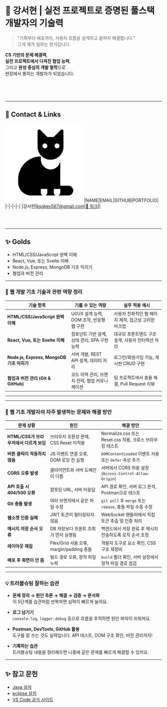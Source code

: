 # 🎯 강서현 | 실전 프로젝트로 증명된 풀스택 개발자의 기술력 <!-- 회사 인재상을 적는 것이 좋음 -->

> “기획부터 배포까지, 사용자 흐름을 설계하고 끝까지 해결합니다.”  
그게 제가 일하는 방식입니다.

**CS 기반의 문제 해결력**,  
**실전 프로젝트에서 다져진 협업 능력**,  
그리고 **완성 중심의 개발 철학**으로  
현장에서 통하는 개발자가 되었습니다.

<br/>
<br/>
<br/>

---
<!-- 이미지, 이름, 이메일, 깃허브주소, 포트폴리오 2*4 테이블 형식-->
## 📱 Contact & Links
<img src="./track001_github/3792014_cat_halloween_kitty_icon.png"
    alt="프로필" width="250" />
|NAME|EMAIL|GITHUB|PORTFOLIO|
|-|-|-|-|
|강서현|ksgkey567@gmail.com|[🔗 링크](https://github.com/kangseoyun-s/fullstack_seohyun)||


<br/>
<br/>

---
<!--track001 github-->
## ✨ Golds
- HTML/CSS/JavaScript 완벽 이해
- React, Vue, 또는 Svelte 이해
- Node.js, Express, MongoDB 기초 익히기
- 협업과 버전 관리

---

### 🧭 웹 개발 기초 기술과 관련 역량 정리

| 기술 항목 | 기를 수 있는 역량 | 실무 적용 예시 |
|-----------|------------------|----------------|
| **HTML/CSS/JavaScript 완벽 이해** | UI/UX 설계 능력, DOM 조작, 반응형 웹 구현 | 사용자 친화적인 웹 페이지 제작, 접근성 고려한 마크업 |
| **React, Vue, 또는 Svelte 이해** | 컴포넌트 기반 설계, 상태 관리, SPA 구현 능력 | 대규모 프론트엔드 구조 설계, 사용자 인터랙션 처리 |
| **Node.js, Express, MongoDB 기초 익히기** | 서버 개발, REST API 설계, 데이터 처리 | 로그인/회원가입 기능, 게시판 CRUD 구현 |
| **협업과 버전 관리 (Git & GitHub)** | 코드 이력 관리, 브랜치 전략, 협업 커뮤니케이션 | 팀 프로젝트에서 충돌 해결, Pull Request 리뷰 |

---


<!--JAVA, HTML+CSS+JS/JQUERY...-->
<!--## ✨ 포트폴리오



<br/>
-->
---

### 🧨 웹 기초 개발자의 자주 발생하는 문제와 해결 방안

| 문제 상황 | 원인 | 해결 방안 |
|-----------|------|-----------|
| **HTML/CSS가 브라우저에서 다르게 보임** | 브라우저 호환성 문제, CSS Reset 미적용 | Normalize.css 또는 Reset.css 적용, 크로스 브라우징 테스트 |
| **버튼 클릭이 작동하지 않음** | JS 이벤트 연결 오류, DOM 로딩 전 실행 | `DOMContentLoaded` 이벤트 사용 또는 `defer` 속성 추가 |
| **CORS 오류 발생** | 클라이언트와 서버 도메인이 다름 | 서버에서 CORS 허용 설정 (`Access-Control-Allow-Origin`) |
| **API 호출 시 404/500 오류** | 잘못된 URL, 서버 미응답 | API 경로 확인, 서버 로그 분석, Postman으로 테스트 |
| **Git 충돌 발생** | 여러 브랜치에서 같은 파일 수정 | `git pull` 후 `merge` 또는 `rebase`, 충돌 파일 수동 수정 |
| **웹소켓 인증 실패** | JWT 토큰이 필터링되지 않음 | WebSocket 핸들러에서 직접 토큰 추출 및 인증 처리 |
| **메시지 저장 순서 오류** | DB 저장보다 프론트 조회가 먼저 실행됨 | 백엔드에서 저장 완료 후 메시지 전송하도록 로직 순서 조정 |
| **레이아웃 깨짐** | Flex/Grid 사용 오류, margin/padding 충돌 | 개발자 도구로 요소 확인, CSS 구조 재정비 |
| **배포 후 화면이 안 뜸** | 빌드 경로 오류, 정적 파일 누락 | `build` 폴더 확인, 서버 설정에서 정적 파일 경로 점검 |


---

### 💡 트러블슈팅 잘하는 습관

- **문제 정의 → 원인 추론 → 해결 → 검증 → 문서화**  
  이 5단계를 습관처럼 반복하면 실력이 빠르게 늘어요.

- **로그 남기기**  
  `console.log`, `logger.debug` 등으로 흐름을 추적하면 원인 파악이 쉬워져요.

- **Postman, DevTools, GitHub 활용**  
  도구를 잘 쓰는 것도 실력입니다. API 테스트, DOM 구조 확인, 버전 관리까지!

- **기록하는 습관**  
  트러블슈팅 내용을 정리해두면 나중에 같은 문제를 빠르게 해결할 수 있어요.


---
## ✨ 참고 문헌
- [Java 설치](https://www.oracle.com/java/technologies/?er=221886)  
- [eclipse 설치](https://www.eclipse.org/)  
- [VS Code 공식 사이트](https://code.visualstudio.com/)  
